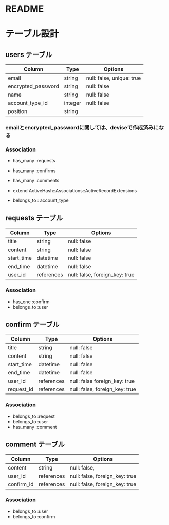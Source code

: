 # README
# テーブル設計

## users テーブル

| Column             | Type       | Options                        |
| -------------------| ---------- | -------------------------------|
| email              | string     | null: false, unique: true      |
| encrypted_password | string     | null: false                    |
| name               | string     | null: false                    |
| account_type_id    | integer    | null: false                    |
| position           | string     |                                |

### emailとencrypted_passwordに関しては、deviseで作成済みになる

### Association

- has_many :requests
- has_many :confirms
- has_many :comments

- extend ActiveHash::Associations::ActiveRecordExtensions
- belongs_to : account_type

## requests テーブル

| Column     | Type       | Options                        |
| ---------- | ---------- | ------------------------------ |
| title      | string     | null: false                    |
| content    | string     | null: false                    |
| start_time | datetime   | null: false                    |
| end_time   | datetime   | null: false                    |
| user_id    | references | null: false, foreign_key: true |

### Association

- has_one :confirm
- belongs_to :user


## confirm テーブル

| Column     | Type       | Options                        |
| ---------- | ---------- | ------------------------------ |
| title      | string     | null: false                    |
| content    | string     | null: false                    |
| start_time | datetime   | null: false                    |
| end_time   | datetime   | null: false                    |
| user_id    | references | null: false  foreign_key: true |
| request_id | references | null: false, foreign_key: true |

### Association

- belongs_to :request
- belongs_to :user
- has_many :comment


## comment テーブル
| Column     | Type       | Options                        |
| ---------- | ---------- | ------------------------------ |
| content    | string     | null: false,                   |
| user_id    | references | null: false, foreign_key: true |
| confirm_id | references | null: false, foreign_key: true |

### Association
- belongs_to :user
- belongs_to :confirm